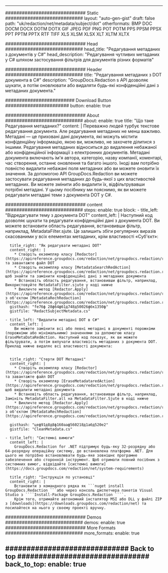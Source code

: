 
---
############################# Static ############################
layout: "auto-gen-gist" 
draft: false
path: "uk/redaction/net/metadata/subject/dot"
otherformats: BMP DOC DOCM DOCX DOTM DOTX GIF JPEG PDF PNG POT POTM PPS PPSM PPSX PPT PPTM PPTX RTF TIFF XLS XLSM XLSX XLT XLTM XLTX  

############################# Head ############################
head_title: "Редагування метаданих з документів у C#"
head_description: "Редагування чутливих метаданих у C# шляхом застосування фільтрів для документів різних форматів"

############################# Header ############################
title: "Редагування метаданих з DOT документа в C#"
description: "GroupDocs.Redaction s API дозволяє шукати, а потім оновлювати або видаляти будь-які конфіденційні дані з метаданих документа."

######################### Download Button #######################
button:
    enable: true

############################# About ############################
about:
    enable: true
    title: "Що таке Редагування метаданих?"
    content: |
        Переважно людей турбує текстове редагування документа. Але редагування метаданих не менш важливо. Метадані — це приховані дані документа, які можуть містити конфіденційну інформацію, якою ви, можливо, не захочете ділитися з іншими. Редагування метаданих відноситься до видалення небажаної або конфіденційної інформації з електронних документів. Метадані документа включають ім'я автора, категорію, назву компанії, коментарі, час створення, останнє оновлення та багато іншого. Іноді вам потрібно повністю видалити небажані поля метаданих або ви можете оновити їх значення. За допомогою API GroupDocs.Redaction ви можете застосувати редагування метаданих до будь-якої з цих властивостей метаданих. Ви можете змінити або видалити їх, відфільтрувавши потрібні метадані. У цьому посібнику ми пояснимо, як ви можете редагувати метадані теми з документа DOT у C#.

############################# content ############################
steps:
    enable: true
    block:
    - title_left: "Відредагувати тему з документа DOT"
      content_left: |
        Наступний код дозволяє шукати та редагувати конфіденційні дані з документа DOT. Ви можете встановити область редагування, встановивши фільтр, наприклад, MetadataFilter.sjute. Це залишить збіги регулярних виразів скасованими у всіх елементах метаданих, крім властивості «Суб'єкт»:
        

      title_right: "Як редагувати метадані DOT"
      content_right: |
        * Створіть екземпляр класу [Redactor](https://apireference.groupdocs.com/redaction/net/groupdocs.redaction/redactor) та завантажте файл DOT
        * Створіть екземпляр класу [MetadataSearchRedAction](https://apireference.groupdocs.com/redaction/net/groupdocs.redaction.redactions/metadatasearchredaction), щоб знайти та замінити конфіденційні дані з метаданих документа
        * Встановіть область редагування, встановивши фільтр, наприклад, Використовуйте MetadataFilter.sjute у коді нижче
        * Викличте метод [Redactor.Apply](https://apireference.groupdocs.com/redaction/net/groupdocs.redaction/redactor/methods/apply/index) з об'єктом [MetadataRechRedaction](https://apireference.groupdocs.com/redaction/net/groupdocs.redaction.redactions/metadatasearchredaction)        
      gisthash: "fe7бф 28ф64ф61д748д50026фбк1350ф"
      gistfile: "RedactSubjectMetadata.cs"

    - title_left: "Видалити метадані DOT в C#"
      content_left: |
        Ви можете замінити всі або певні метадані в документі порожніми (порожніми або мінімальними) значеннями за допомогою класу EraseMetaDataRedAction. Наступний код показує, як ви можете фільтрувати, а потім вилучати властивість метаданих з документа DOT. Приклад нижче видаляє всі властивості документа:
        
        
      title_right: "Стерти DOT Метадані"
      content_right: |
        * Створіть екземпляр класу [Redactor](https://apireference.groupdocs.com/redaction/net/groupdocs.redaction/redactor) та завантажте файл DOT
        * Створіть екземпляр [EraseMetadataredAction](https://apireference.groupdocs.com/redaction/net/groupdocs.redaction.redactions/erasemetadataredaction), щоб видалити метадані документа
        * Встановіть область редагування, встановивши фільтр, наприклад, Замініть MetadataFilter.all на MetadataFilter.Sjute в коді нижче 
        * Викличте метод [Redactor.Apply](https://apireference.groupdocs.com/redaction/net/groupdocs.redaction/redactor/methods/apply/index) з об'єктом [MetadataRechRedaction](https://apireference.groupdocs.com/redaction/net/groupdocs.redaction.redactions/metadatasearchredaction)
        
      gisthash: "цеф91д8д8ф160ааф560218д1абд520е2"
      gistfile: "CleanMetadata.cs"

    - title_left: "Системні вимоги"
      content_left: |
        GroupDocs.Redaction for .NET підтримує будь-яку 32-розрядну або 64-розрядну операційну систему, де встановлена платформа .NET. Для цього не потрібно встановлювати будь-яке зовнішнє програмне забезпечення або сторонній інструмент. Щоб отримати повний посібник з системних вимог, відвідайте [системні вимоги](https://docs.groupdocs.com/redaction/net/system-requirements)
        
      title_right: "Інструкція по установці"
      content_right: |
        Встановити з командного рядка як ```nuget install GroupDocs.Redaction ```або через консоль диспетчера пакетів Visual Studio з ````Install-Package GroupDocs.Redaction ````. 
        Крім того, отримайте автономний інсталятор MSI або DLL у файлі ZIP з [downloads](https://downloads.groupdocs.com/redaction/net) та посилайтеся на нього у своєму проекті вручну.

############################# Demos ############################
demos:
    enable: true
############################# More Formats ############################
more_formats:
    enable: true

############################# Back to top ###############################
back_to_top:
    enable: true
---